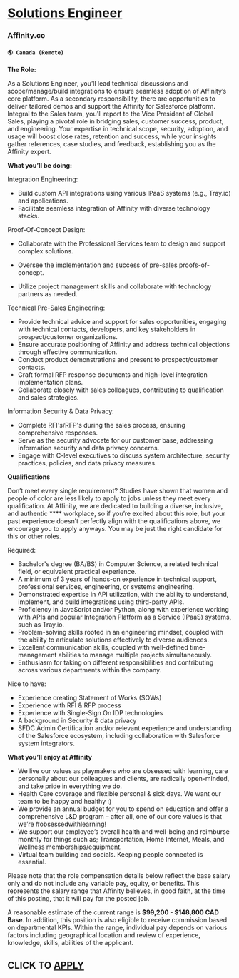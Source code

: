 # [Solutions Engineer](https://www.remotewlb.com/apply/solutions-engineer-116437)  
### Affinity.co  
#### `🌎 Canada (Remote)`  

**The Role:**

As a Solutions Engineer, you’ll lead technical discussions and scope/manage/build integrations to ensure seamless adoption of Affinity’s core platform. As a secondary responsibility, there are opportunities to deliver tailored demos and support the Affinity for Salesforce platform. Integral to the Sales team, you'll report to the Vice President of Global Sales, playing a pivotal role in bridging sales, customer success, product, and engineering. Your expertise in technical scope, security, adoption, and usage will boost close rates, retention and success, while your insights gather references, case studies, and feedback, establishing you as the Affinity expert.

**What you’ll be doing:**

Integration Engineering:

  * Build custom API integrations using various IPaaS systems (e.g., Tray.io) and applications. 
  * Facilitate seamless integration of Affinity with diverse technology stacks.

Proof-Of-Concept Design:

  * Collaborate with the Professional Services team to design and support complex solutions.
  * Oversee the implementation and success of pre-sales proofs-of-concept. 

  * Utilize project management skills and collaborate with technology partners as needed. 

Technical Pre-Sales Engineering:

  * Provide technical advice and support for sales opportunities, engaging with technical contacts, developers, and key stakeholders in prospect/customer organizations. 
  * Ensure accurate positioning of Affinity and address technical objections through effective communication. 
  * Conduct product demonstrations and present to prospect/customer contacts. 
  * Craft formal RFP response documents and high-level integration implementation plans. 
  * Collaborate closely with sales colleagues, contributing to qualification and sales strategies. 

Information Security & Data Privacy:

  * Complete RFI's/RFP's during the sales process, ensuring comprehensive responses. 
  * Serve as the security advocate for our customer base, addressing information security and data privacy concerns. 
  * Engage with C-level executives to discuss system architecture, security practices, policies, and data privacy measures.

**Qualifications**

Don’t meet every single requirement? Studies have shown that women and people of color are less likely to apply to jobs unless they meet every qualification. At Affinity, we are dedicated to building a diverse, inclusive, and authentic **** workplace, so if you’re excited about this role, but your past experience doesn’t perfectly align with the qualifications above, we encourage you to apply anyways. You may be just the right candidate for this or other roles.

Required:

  * Bachelor's degree (BA/BS) in Computer Science, a related technical field, or equivalent practical experience.
  * A minimum of 3 years of hands-on experience in technical support, professional services, engineering, or systems engineering. 
  * Demonstrated expertise in API utilization, with the ability to understand, implement, and build integrations using third-party APIs. 
  * Proficiency in JavaScript and/or Python, along with experience working with APIs and popular Integration Platform as a Service (IPaaS) systems, such as Tray.io.
  * Problem-solving skills rooted in an engineering mindset, coupled with the ability to articulate solutions effectively to diverse audiences. 
  * Excellent communication skills, coupled with well-defined time-management abilities to manage multiple projects simultaneously.
  * Enthusiasm for taking on different responsibilities and contributing across various departments within the company.

Nice to have:

  * Experience creating Statement of Works (SOWs)
  * Experience with RFI & RFP process
  * Experience with Single-Sign On IDP technologies
  * A background in Security & data privacy
  * SFDC Admin Certification and/or relevant experience and understanding of the Salesforce ecosystem, including collaboration with Salesforce system integrators.

**What you’ll enjoy at Affinity**

  * We live our values as playmakers who are obsessed with learning, care personally about our colleagues and clients, are radically open-minded, and take pride in everything we do.
  * Health Care coverage and flexible personal & sick days. We want our team to be happy and healthy :)
  * We provide an annual budget for you to spend on education and offer a comprehensive L&D program – after all, one of our core values is that we’re #obsessedwithlearning! 
  * We support our employee’s overall health and well-being and reimburse monthly for things such as; Transportation, Home Internet, Meals, and Wellness memberships/equipment.
  * Virtual team building and socials. Keeping people connected is essential.

Please note that the role compensation details below reflect the base salary only and do not include any variable pay, equity, or benefits. This represents the salary range that Affinity believes, in good faith, at the time of this posting, that it will pay for the posted job.

A reasonable estimate of the current range is **$99,200 - $148,800 CAD Base**. In addition, this position is also eligible to receive commission based on departmental KPIs. Within the range, individual pay depends on various factors including geographical location and review of experience, knowledge, skills, abilities of the applicant.

  
## CLICK TO [APPLY](https://www.remotewlb.com/apply/solutions-engineer-116437)

